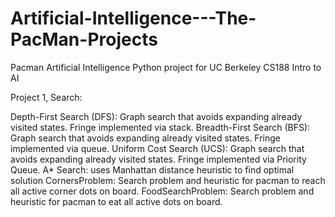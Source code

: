 # Artificial-Intelligence---The-PacMan-Projects
Pacman Artificial Intelligence Python project for UC Berkeley CS188 Intro to AI

Project 1, Search:

Depth-First Search (DFS): Graph search that avoids expanding already visited states. Fringe implemented via stack.
Breadth-First Search (BFS): Graph search that avoids expanding already visited states. Fringe implemented via queue.
Uniform Cost Search (UCS): Graph search that avoids expanding already visited states. Fringe implemented via Priority Queue.
A* Search: uses Manhattan distance heuristic to find optimal solution
CornersProblem: Search problem and heuristic for pacman to reach all active corner dots on board.
FoodSearchProblem: Search problem and heuristic for pacman to eat all active dots on board.
